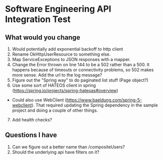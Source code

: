 # Software Engineering API Integration Test

## What would you change
1. Would potentially add exponential backoff to http client
2. Rename OkHttpUserResource to something else.
3. Map ServiceExceptions to JSON responses with a mapper.
4. Change the Error thrown on line 144 to be a 502 rather than a 500. It happens because of timeouts or connectivity problems, so 502 makes more sense. Add the url to the log message?
5. Figure out the "Spring way" to do paginated list stuff (Page object?)
6. Use some sort of HATEOS client in spring (https://spring.io/projects/spring-hateoas#overview)
  - Could also use WebClient (https://www.baeldung.com/spring-5-webclient). That required updating the Spring dependency in the sample project and doing a couple of other things.
7. Add health checks?

## Questions I have
1. Can we figure out a better name than /compositeUsers?
2. Should the underlying api have filters on it?
